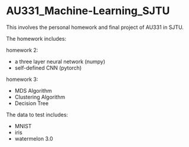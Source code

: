 # AU331_Machine-Learning_SJTU
This involves the personal homework and final project of AU331 in SJTU.

The homework includes:

homework 2:
- a three layer neural network (numpy)
- self-defined CNN (pytorch)

homework 3:
- MDS Algorithm
- Clustering Algorithm
- Decision Tree

The data to test includes:
- MNIST
- iris
- watermelon 3.0

